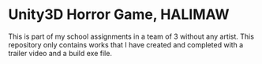# Unity3D Horror Game, HALIMAW
This is part of my school assignments in a team of 3 without any artist. 
This repository only contains works that I have created and completed with a trailer video and a build exe file.

